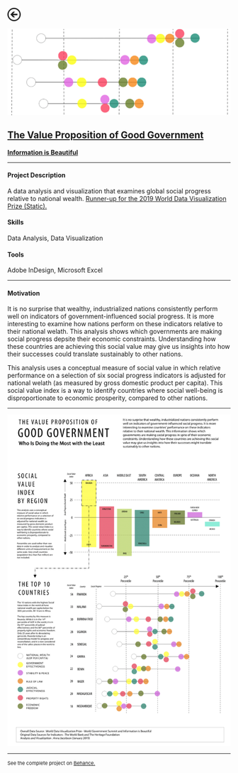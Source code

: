 [<img src="images/arrow_back.png?raw=true" width="30"/>](/data_science/index)

[<img src="images/government_2.png?raw=true"/>](https://www.behance.net/gallery/76704737/WDVP-2019-The-Value-Proposition-of-Good-Government)

## [The Value Proposition of Good Government](https://www.behance.net/gallery/76704737/WDVP-2019-The-Value-Proposition-of-Good-Government)
[**Information is Beautiful**](https://informationisbeautiful.net/)<br>

---

#### Project Description
A data analysis and visualization that examines global social progress relative to national wealth. [Runner-up for the 2019 World Data Visualization Prize (Static).](https://informationisbeautiful.net/2019/winners-of-the-world-data-visualization-prize/)

#### Skills 
Data Analysis, Data Visualization

#### Tools 
Adobe InDesign, Microsoft Excel

---

#### Motivation

It is no surprise that wealthy, industrialized nations consistently perform well on indicators of government-influenced social progress. It is more interesting to examine how nations perform on these indicators relative to their national welath. This analysis shows which governments are making social progress depsite their economic constraints. Understanding how these countries are achieving this social value may give us insights into how their successes could translate sustainably to other nations.

This analysis uses a conceptual measure of social value in which relative performance on a selection of six social progress indicators is adjusted for national welath (as measured by gross domestic product per capita). This social value index is a way to identify countries where social well-being is disproportionate to economic prosperity, compared to other nations.

---

[<img src="images/government_1.png?raw=true"/>](https://www.behance.net/gallery/76704737/WDVP-2019-The-Value-Proposition-of-Good-Government)

---
<p style="font-size:11px">See the complete project on <a href="https://www.behance.net/gallery/76704737/WDVP-2019-The-Value-Proposition-of-Good-Government">Behance.</a></p>
